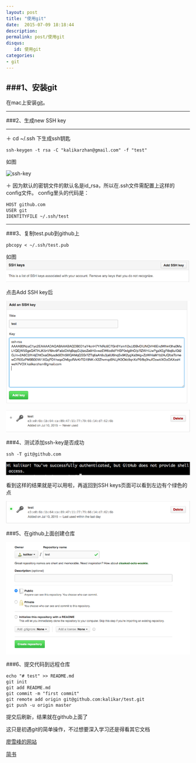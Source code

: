 ```yaml
---
layout: post
title: "使用git"
date:  2015-07-09 18:18:44
description: 
permalink: post/使用git
disqus:
   id: 使用git
categories:
- git
---
```

###1、安装git
---
在mac上安装[git](http://git-scm.com/download/mac)。
***
###2、生成new SSH key

---
＋ cd ~/.ssh 下生成ssh钥匙

```
ssh-keygen -t rsa -C "kalikarzhan@gmail.com" -f "test"
```
 如图
 
 ![ssh-key](http://http://kalikar.github.io/image/ssh-key.png)
 
＋ 因为默认的密钥文件的默认名是id_rsa，所以在.ssh文件需配置上这样的config文件。
config里头的代码是：

```
HOST github.com
USER git
IDENTITYFILE ~/.ssh/test
```
---
###3、复制test.pub到github上

```
pbcopy < ~/.ssh/test.pub
```
如图
![add-ssh](/image/add-ssh.png)

点击Add SSH key后

![key](/image/key.png)

![key2](/image/key2.png)

###4、测试添加ssh-key是否成功

```
ssh -T git@github.com
```
![success](/image/success.png)

看到这样的结果就是可以用啦，再返回到SSH keys页面可以看到左边有个绿色的点

![SSH](/image/SSH.png)

###5、在github上面创建仓库

![create](/image/create.png)

###6、提交代码到远程仓库

```
echo "# test" >> README.md
git init
git add README.md
git commit -m "first commit"
git remote add origin git@github.com:kalikar/test.git
git push -u origin master
```
提交后刷新，结果就在github上面了



这只是初遇git的简单操作，不过想要深入学习还是得看其它文档

[廖雪峰的网站](http://www.liaoxuefeng.com/wiki/0013739516305929606dd18361248578c67b8067c8c017b000)

[简书](http://www.jianshu.com/p/c111367069b0)

 